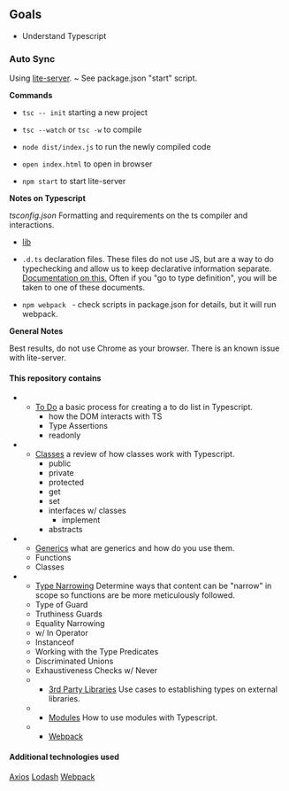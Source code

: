 ## Goals

- Understand Typescript

### Auto Sync
Using [lite-server](https://www.npmjs.com/package/lite-server). 
  ~ See package.json "start" script. 

**Commands**
* `tsc -- init` starting a new project

* `tsc --watch` or `tsc -w` to compile 

* `node dist/index.js` to run the newly compiled code 

* `open index.html` to open in browser

* `npm start` to start lite-server


**Notes on Typescript**

*tsconfig.json* Formatting and requirements on the ts compiler and interactions. 

- [lib](https://www.typescriptlang.org/tsconfig#lib) 

* `.d.ts` declaration files. These files do not use JS, but are a way to do typechecking and allow us to keep declarative information separate. [Documentation on this.](https://www.typescriptlang.org/docs/handbook/declaration-files/templates/module-d-ts.html) Often if you "go to type definition", you will be taken to one of these documents. 

* `npm webpack ` - check scripts in package.json for details, but it will run webpack. 

**General Notes**

Best results, do not use Chrome as your browser. There is an known issue with lite-server. 

#### This repository contains 

* - [To Do](./TODO/)
  a basic process for creating a to do list in Typescript. 
    - how the DOM interacts with TS
    - Type Assertions 
    - readonly
* - [Classes](./CLASSES/)
  a review of how classes work with Typescript. 
    - public
    - private
    - protected 
    - get 
    - set 
    - interfaces w/ classes
      - implement 
    - abstracts 

* - [Generics](./GENERICS/)
  what are generics and how do you use them. 
  - Functions
  - Classes 

* - [Type Narrowing](./TYPENARROWING/)
  Determine ways that content can be "narrow" in scope so functions are be more meticulously followed. 
  - Type of Guard 
  - Truthiness Guards 
  - Equality Narrowing 
  - w/ In Operator
  - Instanceof 
  - Working with the Type Predicates 
  - Discriminated Unions
  - Exhaustiveness Checks w/ Never

  * - [3rd Party Libraries](./LIBRARIES/)
    Use cases to establishing types on external libraries. 

  * - [Modules](./MODULES/)
    How to use modules with Typescript. 

  * - [Webpack](./WEBPACK/)

#### Additional technologies used
[Axios](https://www.npmjs.com/package/axios)
[Lodash](https://lodash.com/)
[Webpack](https://webpack.js.org/)